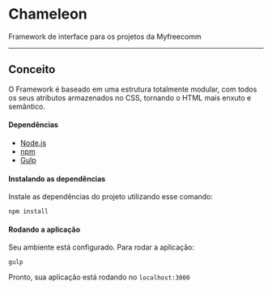 # Chameleon
Framework de interface para os projetos da Myfreecomm
___

## Conceito
O Framework é baseado em uma estrutura totalmente modular, com todos os seus atributos armazenados no CSS, tornando o HTML mais enxuto e semântico.

#### Dependências

- [Node.js](https://nodejs.org/)
- [npm](https://docs.npmjs.com/getting-started/installing-node)
- [Gulp](https://gulpjs.com/)

#### Instalando as dependências
Instale as dependências do projeto utilizando esse comando:

```
npm install
```

#### Rodando a aplicação
Seu ambiente está configurado. Para rodar a aplicação:

```
gulp
```

Pronto, sua aplicação está rodando no `localhost:3000`
